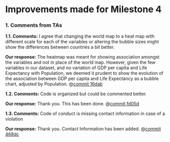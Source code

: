 # Improvements made for Milestone 4

### 1. Comments from TAs

**1.1. Comments:** I agree that changing the world map to a heat map with different scale for each of the variables or altering the bubble sizes might show the differences between countries a bit better.

**Our response:** The heatmap was meant for showing association amongst the variables and not in place of the world map. However, given the few variables in our dataset, and no variation of GDP per capita and Life Expectancy with Population, we deemed it prudent to show the evolution of the association between GDP per capita and Life Expectancy as a bubble chart, adjusted by Population. @[commit 16dab](https://github.com/UBC-MDS/our_changing_world/commit/16dab20f3f32d3365d8ef35e66bb1b1869d3c8fc)

**1.2. Comments:** Code is organized but could be commented better.

**Our response:** Thank you. This has been done. @[commit fd05d](https://github.com/UBC-MDS/our_changing_world/commit/fd05d0ef8dd5dd21a3a48599909ddf99aa896124)

**1.3. Comments:** Code of conduct is missing contact information in case of a violation

**Our response:** Thank you. Contact Information has been added. @[commit 468dc ](https://github.com/UBC-MDS/our_changing_world/commit/468dcb4f325c894b9a45a1ac96555ea347470e96)
